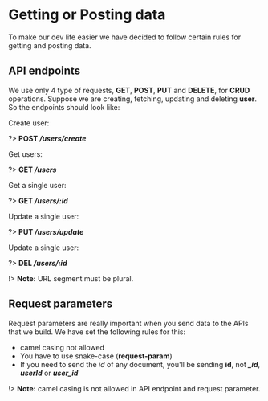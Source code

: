 # Getting or Posting data

To make our dev life easier we have decided to follow certain rules for getting and posting data.

## API endpoints

We use only 4 type of requests, **GET**, **POST**, **PUT** and **DELETE**, for **CRUD** operations. Suppose we are creating, fetching, updating and deleting **user**. So the endpoints should look like:

Create user:

?> **POST _/users/create_**

Get users:

?> **GET _/users_**

Get a single user:

?> **GET _/users/:id_**

Update a single user:

?> **PUT _/users/update_**

Update a single user:

?> **DEL _/users/:id_**

!> **Note:** URL segment must be plural.

## Request parameters

Request parameters are really important when you send data to the APIs that we build. We have set the following rules for this:

- camel casing not allowed
- You have to use snake-case (**request-param**)
- If you need to send the _id_ of any document, you'll be sending **id**, not **_\_id_**, **_userId_** or **_user_id_**

!> **Note:** camel casing is not allowed in API endpoint and request parameter.

